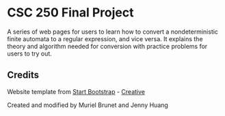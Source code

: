 # CSC 250 Final Project

A series of web pages for users to learn how to convert a nondeterministic finite automata to a regular expression, and vice versa. It explains the theory and algorithm needed for conversion with practice problems for users to try out.

## Credits

Website template from [Start Bootstrap](http://startbootstrap.com/) - [Creative](http://startbootstrap.com/template-overviews/creative/)

Created and modified by Muriel Brunet and Jenny Huang